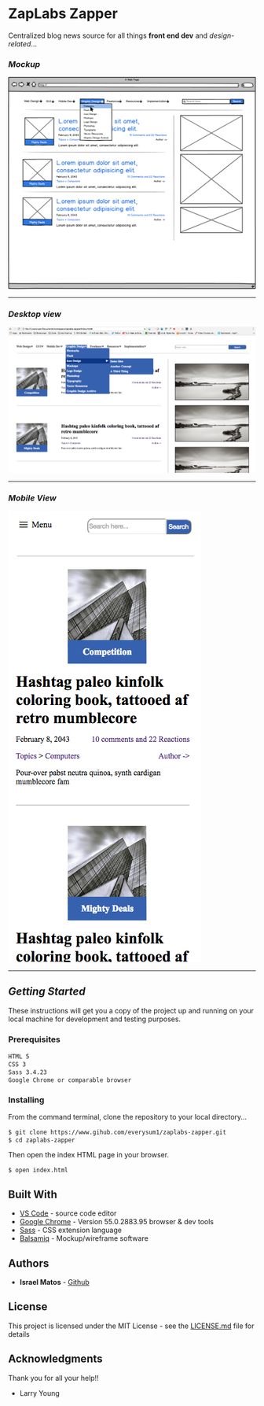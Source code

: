 # ZapLabs Zapper


Centralized blog news source for all things **front end dev** and _design-related_...

### *Mockup*
![mockup](/images/zapper-mockup.png "Balsamiq mockup")

***

### *Desktop view*
![desktop](/images/ScreenShot-desktop.png "1024px screen size") 

***

### *Mobile View*
![mobile](/images/ScreenShot-mobile.png "425px screen size")

***

## *Getting Started*

These instructions will get you a copy of the project up and running on your local machine for development and testing purposes. 

### Prerequisites

```
HTML 5
CSS 3
Sass 3.4.23
Google Chrome or comparable browser

```

### Installing
From the command terminal, clone the repository to your local directory...
```
$ git clone https://www.gihub.com/everysum1/zaplabs-zapper.git
$ cd zaplabs-zapper
```

Then open the index HTML page in your browser. 

```
$ open index.html
```


## Built With

* [VS Code](https://code.visualstudio.com/) -  source code editor
* [Google Chrome](https://www.google.com/chrome/) - Version 55.0.2883.95 browser & dev tools 
* [Sass](http://sass-lang.com/) - CSS extension language
* [Balsamiq](https://balsamiq.com) - Mockup/wireframe software

## Authors

* **Israel Matos** - [Github](https://github.com/everysum1)

## License

This project is licensed under the MIT License - see the [LICENSE.md](LICENSE.md) file for details

## Acknowledgments

Thank you for all your help!!
* Larry Young
